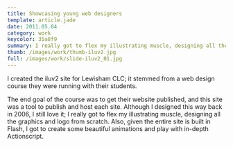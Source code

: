 ```yaml
---
title: Showcasing young web designers
template: article.jade
date: 2011.05.04
category: work
keycolor: 35a8f9
summary: I really got to flex my illustrating muscle, designing all the graphics and logo from scratch
thumb: /images/work/thumb-iluv2.jpg
full: /images/work/slide-iluv2_01.jpg
---
```

I created the iluv2 site for Lewisham CLC; it stemmed from a web design course they were running with their students.

The end goal of the course was to get their website published, and this site was a tool to publish and host each site. Although I designed this way back in 2006, I still love it; I really got to flex my illustrating muscle, designing all the graphics and logo from scratch. Also, given the entire site is built in Flash, I got to create some beautiful animations and play with in-depth Actionscript.
